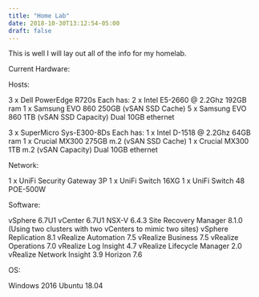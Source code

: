 ```yaml
---
title: "Home Lab"
date: 2018-10-30T13:12:54-05:00
draft: false
---
```


This is well I will lay out all of the info for my homelab.

Current Hardware:

Hosts:

3 x Dell PowerEdge R720s
    Each has:
        2 x Intel E5-2660 @ 2.2Ghz
        192GB ram
        1 x Samsung EVO 860 250GB (vSAN SSD Cache)
        5 x Samsung EVO 860 1TB (vSAN SSD Capacity)
        Dual 10GB ethernet

3 x SuperMicro Sys-E300-8Ds
    Each has:
        1 x Intel D-1518 @ 2.2Ghz
        64GB ram
        1 x Crucial MX300 275GB m.2 (vSAN SSD Cache)
        1 x Crucial MX300 1TB m.2 (vSAN Capacity)
        Dual 10GB ethernet

Network:

1 x UniFi Security Gateway 3P
1 x UniFi Switch 16XG
1 x UniFi Switch 48 POE-500W

Software:

vSphere 6.7U1
vCenter 6.7U1
NSX-V 6.4.3
Site Recovery Manager 8.1.0 (Using two clusters with two vCenters to mimic two sites)
vSphere Replication 8.1
vRealize Automation 7.5
vRealize Business 7.5
vRealize Operations 7.0
vRealize Log Insight 4.7
vRealize Lifecycle Manager 2.0
vRealize Network Insight 3.9
Horizon 7.6

OS:

Windows 2016
Ubuntu 18.04